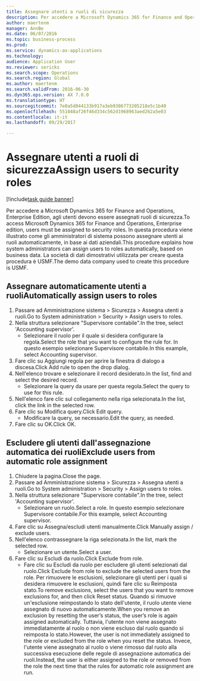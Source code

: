 ```yaml
--- 
title: Assegnare utenti a ruoli di sicurezza
description: Per accedere a Microsoft Dynamics 365 for Finance and Operations, Enterprise Edition, agli utenti devono essere assegnati ruoli di sicurezza.
author: maertenm
manager: AnnBe
ms.date: 06/07/2016
ms.topic: business-process
ms.prod: 
ms.service: dynamics-ax-applications
ms.technology: 
audience: Application User
ms.reviewer: sericks
ms.search.scope: Operations
ms.search.region: Global
ms.author: maertenm
ms.search.validFrom: 2016-06-30
ms.dyn365.ops.version: AX 7.0.0
ms.translationtype: HT
ms.sourcegitcommit: 7e0a5d044133b917a3eb9386773205218e5c1b40
ms.openlocfilehash: 551048af26f46d334c562d1968963aed262a5e03
ms.contentlocale: it-it
ms.lasthandoff: 09/29/2017

---
```

# <a name="assign-users-to-security-roles"></a><span data-ttu-id="d6303-103">Assegnare utenti a ruoli di sicurezza</span><span class="sxs-lookup"><span data-stu-id="d6303-103">Assign users to security roles</span></span>

[!include[task guide banner](../../includes/task-guide-banner.md)]

<span data-ttu-id="d6303-104">Per accedere a Microsoft Dynamics 365 for Finance and Operations, Enterprise Edition, agli utenti devono essere assegnati ruoli di sicurezza.</span><span class="sxs-lookup"><span data-stu-id="d6303-104">To access Microsoft Dynamics 365 for Finance and Operations, Enterprise edition, users must be assigned to security roles.</span></span> <span data-ttu-id="d6303-105">In questa procedura viene illustrato come gli amministratori di sistema possono assegnare utenti ai ruoli automaticamente, in base ai dati aziendali.</span><span class="sxs-lookup"><span data-stu-id="d6303-105">This procedure explains how system administrators can assign users to roles automatically, based on business data.</span></span> <span data-ttu-id="d6303-106">La società di dati dimostrativi utilizzata per creare questa procedura è USMF.</span><span class="sxs-lookup"><span data-stu-id="d6303-106">The demo data company used to create this procedure is USMF.</span></span>


## <a name="automatically-assign-users-to-roles"></a><span data-ttu-id="d6303-107">Assegnare automaticamente utenti a ruoli</span><span class="sxs-lookup"><span data-stu-id="d6303-107">Automatically assign users to roles</span></span>
1. <span data-ttu-id="d6303-108">Passare ad Amministrazione sistema > Sicurezza > Assegna utenti a ruoli.</span><span class="sxs-lookup"><span data-stu-id="d6303-108">Go to System administration > Security > Assign users to roles.</span></span>
2. <span data-ttu-id="d6303-109">Nella struttura selezionare "Supervisore contabile".</span><span class="sxs-lookup"><span data-stu-id="d6303-109">In the tree, select 'Accounting supervisor'.</span></span>
    * <span data-ttu-id="d6303-110">Selezionare il ruolo per il quale si desidera configurare la regola.</span><span class="sxs-lookup"><span data-stu-id="d6303-110">Select the role that you want to configure the rule for.</span></span> <span data-ttu-id="d6303-111">In questo esempio selezionare Supervisore contabile.</span><span class="sxs-lookup"><span data-stu-id="d6303-111">In this example, select Accounting supervisor.</span></span>  
3. <span data-ttu-id="d6303-112">Fare clic su Aggiungi regola per aprire la finestra di dialogo a discesa.</span><span class="sxs-lookup"><span data-stu-id="d6303-112">Click Add rule to open the drop dialog.</span></span>
4. <span data-ttu-id="d6303-113">Nell'elenco trovare e selezionare il record desiderato.</span><span class="sxs-lookup"><span data-stu-id="d6303-113">In the list, find and select the desired record.</span></span>
    * <span data-ttu-id="d6303-114">Selezionare la query da usare per questa regola.</span><span class="sxs-lookup"><span data-stu-id="d6303-114">Select the query to use for this rule.</span></span>  
5. <span data-ttu-id="d6303-115">Nell'elenco fare clic sul collegamento nella riga selezionata.</span><span class="sxs-lookup"><span data-stu-id="d6303-115">In the list, click the link in the selected row.</span></span>
6. <span data-ttu-id="d6303-116">Fare clic su Modifica query.</span><span class="sxs-lookup"><span data-stu-id="d6303-116">Click Edit query.</span></span>
    * <span data-ttu-id="d6303-117">Modificare la query, se necessario.</span><span class="sxs-lookup"><span data-stu-id="d6303-117">Edit the query, as needed.</span></span>  
7. <span data-ttu-id="d6303-118">Fare clic su OK.</span><span class="sxs-lookup"><span data-stu-id="d6303-118">Click OK.</span></span>

## <a name="exclude-users-from-automatic-role-assignment"></a><span data-ttu-id="d6303-119">Escludere gli utenti dall'assegnazione automatica dei ruoli</span><span class="sxs-lookup"><span data-stu-id="d6303-119">Exclude users from automatic role assignment</span></span>
1. <span data-ttu-id="d6303-120">Chiudere la pagina.</span><span class="sxs-lookup"><span data-stu-id="d6303-120">Close the page.</span></span>
2. <span data-ttu-id="d6303-121">Passare ad Amministrazione sistema > Sicurezza > Assegna utenti a ruoli.</span><span class="sxs-lookup"><span data-stu-id="d6303-121">Go to System administration > Security > Assign users to roles.</span></span>
3. <span data-ttu-id="d6303-122">Nella struttura selezionare "Supervisore contabile".</span><span class="sxs-lookup"><span data-stu-id="d6303-122">In the tree, select 'Accounting supervisor'.</span></span>
    * <span data-ttu-id="d6303-123">Selezionare un ruolo.</span><span class="sxs-lookup"><span data-stu-id="d6303-123">Select a role.</span></span> <span data-ttu-id="d6303-124">In questo esempio selezionare Supervisore contabile.</span><span class="sxs-lookup"><span data-stu-id="d6303-124">For this example, select Accounting supervisor.</span></span>  
4. <span data-ttu-id="d6303-125">Fare clic su Assegna/escludi utenti manualmente.</span><span class="sxs-lookup"><span data-stu-id="d6303-125">Click Manually assign / exclude users.</span></span>
5. <span data-ttu-id="d6303-126">Nell'elenco contrassegnare la riga selezionata.</span><span class="sxs-lookup"><span data-stu-id="d6303-126">In the list, mark the selected row.</span></span>
    * <span data-ttu-id="d6303-127">Selezionare un utente.</span><span class="sxs-lookup"><span data-stu-id="d6303-127">Select a user.</span></span>  
6. <span data-ttu-id="d6303-128">Fare clic su Escludi da ruolo.</span><span class="sxs-lookup"><span data-stu-id="d6303-128">Click Exclude from role.</span></span>
    * <span data-ttu-id="d6303-129">Fare clic su Escludi da ruolo per escludere gli utenti selezionati dal ruolo.</span><span class="sxs-lookup"><span data-stu-id="d6303-129">Click Exclude from role to exclude the selected users from the role.</span></span> <span data-ttu-id="d6303-130">Per rimuovere le esclusioni, selezionare gli utenti per i quali si desidera rimuovere le esclusioni, quindi fare clic su Reimposta stato.</span><span class="sxs-lookup"><span data-stu-id="d6303-130">To remove exclusions, select the users that you want to remove exclusions for, and then click Reset status.</span></span> <span data-ttu-id="d6303-131">Quando si rimuove un'esclusione reimpostando lo stato dell'utente, il ruolo utente viene assegnato di nuovo automaticamente.</span><span class="sxs-lookup"><span data-stu-id="d6303-131">When you remove an exclusion by resetting the user’s status, the user’s role is again assigned automatically.</span></span> <span data-ttu-id="d6303-132">Tuttavia, l'utente non viene assegnato immediatamente al ruolo o non viene escluso dal ruolo quando si reimposta lo stato.</span><span class="sxs-lookup"><span data-stu-id="d6303-132">However, the user is not immediately assigned to the role or excluded from the role when you reset the status.</span></span> <span data-ttu-id="d6303-133">Invece, l'utente viene assegnato al ruolo o viene rimosso dal ruolo alla successiva esecuzione delle regole di assegnazione automatica dei ruoli.</span><span class="sxs-lookup"><span data-stu-id="d6303-133">Instead, the user is either assigned to the role or removed from the role the next time that the rules for automatic role assignment are run.</span></span>  


